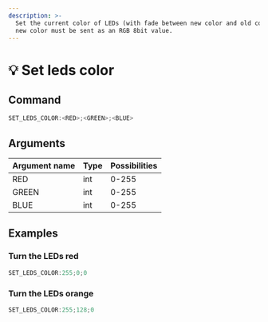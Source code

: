 ```yaml
---
description: >-
  Set the current color of LEDs (with fade between new color and old color). The
  new color must be sent as an RGB 8bit value.
---
```


# 💡 Set leds color

## Command

```javascript
SET_LEDS_COLOR:<RED>;<GREEN>;<BLUE>
```

## Arguments

| Argument name | Type | Possibilities |
| ------------- | ---- | ------------- |
| RED           | int  | 0-255         |
| GREEN         | int  | 0-255         |
| BLUE          | int  | 0-255         |

## Examples

### Turn the LEDs red

```javascript
SET_LEDS_COLOR:255;0;0
```

### Turn the LEDs orange

```javascript
SET_LEDS_COLOR:255;128;0
```
